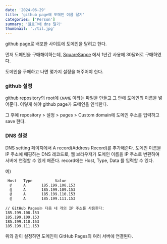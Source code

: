 ```yaml
---
date: '2024-06-29'
title: 'github page에 도메인 이름 달기'
categories: ['Person']
summary: '블로그에 dns 달기'
thumbnail: './til.jpg'
---
```


github page로 배포한 사이트에 도메인을 달려고 한다.

먼저 도메인을 구매해야하는데, [SquareSapce](https://domains.squarespace.com/?_gl=1*13b284t*_up*MQ..&gclid=CjwKCAjw4f6zBhBVEiwATEHFVnQVKEM2nb3ye7rfEEY0eC9KgTi1KjrvtKq7NbmN-5hG3UVV27llKRoCPuAQAvD_BwE&gclsrc=aw.ds) 에서 1년간 사용에 30달러로 구매하였다.

도메인을 구매하고 나면 몇가지 설정을 해주어야 한다.

### github 설정
github repository의 root에 `CNAME` 이라는 파일을 만들고 그 안에 도메인의 이름을 넣어준다.
이렇게 해야 github page가 도메인을 인식한다.

그 후에 repository > 설정 > pages > Custom domain에 도메인 주소를 입력하고 save 한다.

### DNS 설정
DNS setting 페이지에서 A record(Address Record)를 추가해준다.
도메인 이름을 IP 주소에 매핑하는 DNS 레코드로, 웹 브라우저가 도메인 이름을 IP 주소로 변환하여 서버에 연결할 수 있게 해준다.
record에는 Host,	Type,	Data 를 입력할 수 있다.

예)
```shell
 Host	Type	      Value
  @	    A	    185.199.108.153
  @	    A	    185.199.109.153
  @	    A	    185.199.110.153
  @	    A	    185.199.111.153

// GitHub Pages는 다음 네 개의 IP 주소를 사용한다:
185.199.108.153
185.199.109.153
185.199.110.153
185.199.111.153
```

위와 같이 설정하면 도메인이 GitHub Pages의 여러 서버에 연결된다.